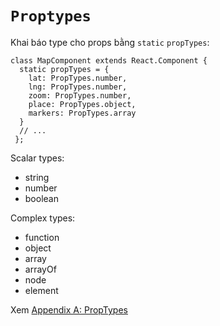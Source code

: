 # `Proptypes`
Khai báo type cho props bằng `static` `propTypes`:
```tsx
class MapComponent extends React.Component {
  static propTypes = {
    lat: PropTypes.number,
    lng: PropTypes.number,
    zoom: PropTypes.number,
    place: PropTypes.object,
    markers: PropTypes.array
  }
  // ...
 };
```

Scalar types:
- string
- number
- boolean

Complex types:
- function
- object
- array
- arrayOf
- node
- element

Xem [Appendix A: PropTypes](../../part_2/8_appendix_a/1_validators.md)
